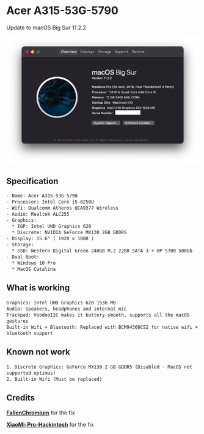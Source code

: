 # Acer A315-53G-5790
Update to macOS Big Sur 11.2.2

![about](https://github.com/hanngoc1406/ACER-A315-53G-Hackintosh-Opencore/blob/master/Images/Screen%20Shot%202021-03-27%20at%2022.05.05.png)

## Specification
```
- Name: Acer A315-53G-5790
- Processor: Intel Core i5-8250U
- Wifi: Qualcomm Atheros QCA9377 Wireless
- Audio: Realtek ALC255
- Graphics: 
  * IGP: Intel UHD Graphics 620
  * Discrete: NVIDIA GeForce MX130 2GB GDDR5
- Display: 15.6" ( 1920 x 1080 ) 
- Storage:
  * SSD: Western Digital Green 240GB M.2 2280 SATA 3 + HP S700 500Gb
- Dual Boot:
  * Windows 10 Pro
  * MacOS Catalina

```
## What is working
```
Graphics: Intel UHD Graphics 620 1536 МB
Audio: Speakers, headphones and internal mic
Trackpad: VoodooI2C makes it buttery-smooth, supports all the macOS gestures
Built-in Wifi + Bluetooth: Replaced with BCM94360CS2 for native wifi + bluetooth support
```

## Known not work
```
1. Discrete Graphics: GeForce MX130 2 GB GDDR5 (Disabled - MacOS not supported optimus)
2. Built-in Wifi (Must be replaced)
```

## Credits

[**FallenChromium**](https://github.com/FallenChromium/Acer-Swift3-2018-hackintosh) for the fix

[**XiaoMi-Pro-Hackintosh**](https://github.com/daliansky/XiaoMi-Pro-Hackintosh) for the fix


